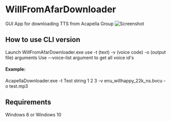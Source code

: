 # WillFromAfarDownloader
GUI App for downloading TTS from Acapella Group
![Screenshot](https://yiff.nullcoreproject.net/i/45006d99.png)
## How to use CLI version
Launch WillFromAfarDownloader.exe use -t (text) -v (voice code) -o (output file) arguments
Use --voice-list argument to get all voice id's
#### Example: 
AcapellaDownloader.exe -t Test string 1 2 3 -v enu_willhappy_22k_ns.bvcu -o test.mp3
## Requirements
Windows 8 or Windows 10
